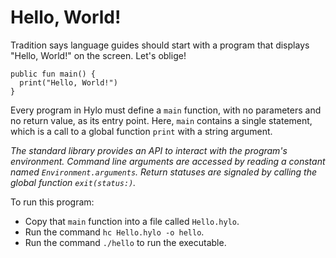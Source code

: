 # Hello, World!

Tradition says language guides should start with a program that displays "Hello, World!" on the screen. Let's oblige!

```hylo
public fun main() {
  print("Hello, World!")
}
```

Every program in Hylo must define a `main` function, with no parameters and no return value, as its entry point. Here, `main` contains a single statement, which is a call to a global function `print` with a string argument.

_The standard library provides an API to interact with the program's environment._ _Command line arguments are accessed by reading a constant named `Environment.arguments`._ _Return statuses are signaled by calling the global function `exit(status:)`._

To run this program:

* Copy that `main` function into a file called `Hello.hylo`.
* Run the command `hc Hello.hylo -o hello`.
* Run the command `./hello` to run the executable.

